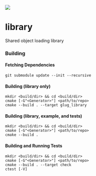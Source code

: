 ![](https://ci.appveyor.com/api/projects/status/github/libglug/library?branch=master&svg=true)
# library
Shared object loading library

### Building

#### Fetching Dependencies
```
git submodule update --init --recursive
```

#### Building (library only)
```
mkdir <build/dir> && cd <build/dir>
cmake [-G"<Generator>"] <path/to/repo>
cmake --build . --target glug_library
```

#### Building (library, example, and tests)
```
mkdir <build/dir> && cd <build/dir>
cmake [-G"<Generator>"] <path/to/repo>
cmake --build .

```

#### Building and Running Tests
```
mkdir <build/dir> && cd <build/dir>
cmake [-G"<Generator>"] <path/to/repo>
cmake --build . --target check
ctest [-V]
```
